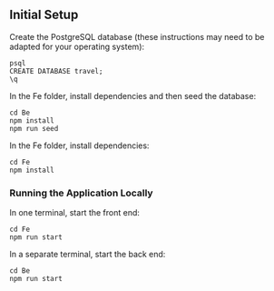 ## Initial Setup

Create the PostgreSQL database (these instructions may need to be adapted for your operating system):

```
psql
CREATE DATABASE travel;
\q
```

In the Fe folder, install dependencies and then seed the database:

```
cd Be
npm install
npm run seed
```

In the Fe folder, install dependencies:

```
cd Fe
npm install
```

### Running the Application Locally

In one terminal, start the front end:

```
cd Fe
npm run start
```

In a separate terminal, start the back end:

```
cd Be
npm run start
```
